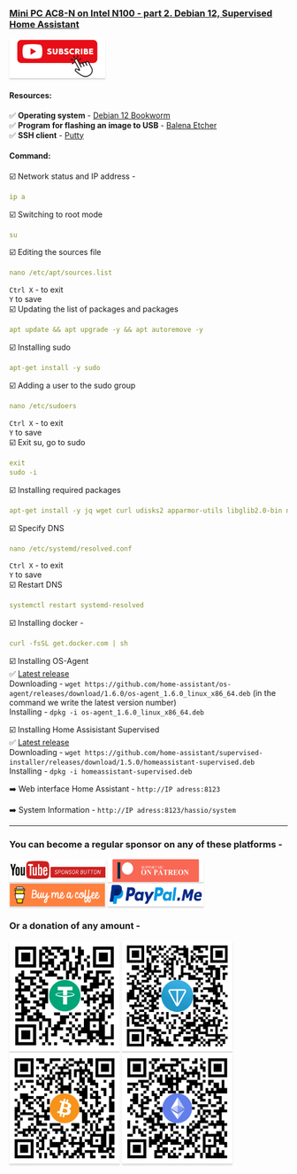 ### [Mini PC AC8-N on Intel N100 - part 2. Debian 12, Supervised Home Assistant](https://youtu.be/seiqmMsx6JQ)

<a href="https://www.youtube.com/channel/UCcq9onYHbs6go3kDpfBoqhg?sub_confirmation=1" target="_blank"><img src="https://raw.githubusercontent.com/kvazis/library/master/img/subscribe.png" alt="Subscribe" style="height: 71px !important;width: 174px !important;box-shadow: 0px 3px 2px 0px rgba(190, 190, 190, 0.5) !important;-webkit-box-shadow: 0px 3px 2px 0px rgba(190, 190, 190, 0.5) !important;" ></a>


#### Resources:    

:white_check_mark: **Operating system** - [Debian 12 Bookworm](https://cdimage.debian.org/debian-cd/current/amd64/iso-dvd/)    
:white_check_mark: **Program for flashing an image to USB** - [Balena Etcher](https://etcher.balena.io/)    
:white_check_mark: **SSH client** - [Putty](https://www.putty.org/)

#### Command:    

:ballot_box_with_check: Network status and IP address -     
```yaml
ip a
```
:ballot_box_with_check: Switching to root mode    
```yaml
su
```
:ballot_box_with_check: Editing the sources file    
```yaml
nano /etc/apt/sources.list
```
`Ctrl X` - to exit    
`Y` to save    
:ballot_box_with_check: Updating the list of packages and packages    
```yaml
apt update && apt upgrade -y && apt autoremove -y
```
:ballot_box_with_check: Installing sudo    
```yaml
apt-get install -y sudo
```
:ballot_box_with_check: Adding a user to the sudo group    
```yaml
nano /etc/sudoers
```
`Ctrl X` - to exit    
`Y` to save    
:ballot_box_with_check: Exit su, go to sudo    
```yaml
exit
sudo -i
```
:ballot_box_with_check: Installing required packages    
```yaml
apt-get install -y jq wget curl udisks2 apparmor-utils libglib2.0-bin network-manager dbus systemd-journal-remote systemd-resolved bluez nfs-common cifs-utils
```
:ballot_box_with_check: Specify DNS    
```yaml
nano /etc/systemd/resolved.conf
```
`Ctrl X` - to exit    
`Y` to save    
:ballot_box_with_check: Restart DNS    
```yaml
systemctl restart systemd-resolved
```
:ballot_box_with_check: Installing docker - 
```yaml
curl -fsSL get.docker.com | sh
```

:ballot_box_with_check: Installing OS-Agent    
:white_check_mark: [Latest release](https://github.com/home-assistant/os-agent/releases/latest)    
Downloading - `wget https://github.com/home-assistant/os-agent/releases/download/1.6.0/os-agent_1.6.0_linux_x86_64.deb` (in the command we write the latest version number)    
Installing - `dpkg -i os-agent_1.6.0_linux_x86_64.deb`    

:ballot_box_with_check: Installing Home Assisistant Supervised    
:white_check_mark: [Latest release](https://github.com/home-assistant/supervised-installer/releases)    
Downloading - `wget https://github.com/home-assistant/supervised-installer/releases/download/1.5.0/homeassistant-supervised.deb`    
Installing - `dpkg -i homeassistant-supervised.deb`    

:arrow_right: Web interface Home Assistant - `http://IP adress:8123`    

:arrow_right: System Information - `http://IP adress:8123/hassio/system`    

____
### You can become a regular sponsor on any of these platforms -     
<a href="https://www.youtube.com/channel/UCcq9onYHbs6go3kDpfBoqhg/join" target="_blank"><img src="https://raw.githubusercontent.com/kvazis/library/master/img/youtube.png" alt="Youtube Sponsorship" style="height: 41px !important;width: 174px !important;box-shadow: 0px 3px 2px 0px rgba(190, 190, 190, 0.5) !important;-webkit-box-shadow: 0px 3px 2px 0px rgba(190, 190, 190, 0.5) !important;" ></a>
<a href="https://www.patreon.com/alex_kvazis" target="_blank"><img src="https://raw.githubusercontent.com/kvazis/library/master/img/patreon-button.png" alt="Patreon Support" style="height: 41px !important;width: 174px !important;box-shadow: 0px 3px 2px 0px rgba(190, 190, 190, 0.5) !important;-webkit-box-shadow: 0px 3px 2px 0px rgba(190, 190, 190, 0.5) !important;" ></a>
<a href="https://www.buymeacoffee.com/greatkvazis" target="_blank"><img src="https://raw.githubusercontent.com/kvazis/library/master/img/buymeacoffee.png" alt="Buy Me A Coffee" style="height: 41px !important;width: 174px !important;box-shadow: 0px 3px 2px 0px rgba(190, 190, 190, 0.5) !important;-webkit-box-shadow: 0px 3px 2px 0px rgba(190, 190, 190, 0.5) !important;" ></a>
<a href="https://www.paypal.com/paypalme/greatkvazis" target="_blank"><img src="https://raw.githubusercontent.com/kvazis/library/master/img/paypal.png" alt="PayPal Me" style="height: 41px !important;width: 174px !important;box-shadow: 0px 3px 2px 0px rgba(190, 190, 190, 0.5) !important;-webkit-box-shadow: 0px 3px 2px 0px rgba(190, 190, 190, 0.5) !important;" ></a>

### Or a donation of any amount -     
<img src="https://raw.githubusercontent.com/kvazis/library/master/img/usdt.png" alt="USDT TRC20" style="height: 200px !important;width: 200px !important;box-shadow: 0px 3px 2px 0px rgba(190, 190, 190, 0.5) !important;-webkit-box-shadow: 0px 3px 2px 0px rgba(190, 190, 190, 0.5) !important;" ></a>
<img src="https://raw.githubusercontent.com/kvazis/library/master/img/ton.png" alt="TON" style="height: 200px !important;width: 200px !important;box-shadow: 0px 3px 2px 0px rgba(190, 190, 190, 0.5) !important;-webkit-box-shadow: 0px 3px 2px 0px rgba(190, 190, 190, 0.5) !important;" ></a>
<img src="https://raw.githubusercontent.com/kvazis/library/master/img/btc.png" alt="Bitcoin" style="height: 200px !important;width: 200px !important;box-shadow: 0px 3px 2px 0px rgba(190, 190, 190, 0.5) !important;-webkit-box-shadow: 0px 3px 2px 0px rgba(190, 190, 190, 0.5) !important;" ></a>
<img src="https://raw.githubusercontent.com/kvazis/library/master/img/eth.png" alt="Etherium" style="height: 200px !important;width: 200px !important;box-shadow: 0px 3px 2px 0px rgba(190, 190, 190, 0.5) !important;-webkit-box-shadow: 0px 3px 2px 0px rgba(190, 190, 190, 0.5) !important;" ></a>
